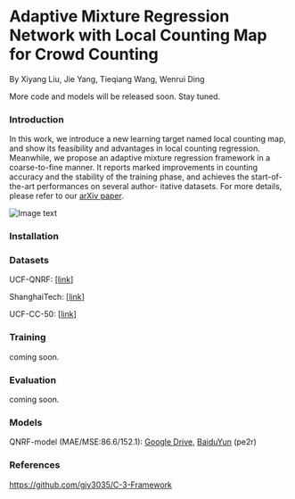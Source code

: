 # Adaptive Mixture Regression Network with Local Counting Map for Crowd Counting
By Xiyang Liu, Jie Yang, Tieqiang Wang, Wenrui Ding

More code and models will be released soon. Stay tuned.

### Introduction
In this work, we introduce a new learning target named local counting map, and
show its feasibility and advantages in local counting regression. Meanwhile, we
propose an adaptive mixture regression framework in a coarse-to-fine manner.
It reports marked improvements in counting accuracy and the stability of the
training phase, and achieves the start-of-the-art performances on several author-
itative datasets. For more details, please refer to our [arXiv paper]().

![Image text](https://github.com/xiyang1012/Local-Crowd-Counting/blob/master/doc/framework.jpg?imageMogr2/auto-orient/strip%7CimageView2/2/w/100)

### Installation

### Datasets
UCF-QNRF: [[link](https://www.crcv.ucf.edu/data/ucf-qnrf/)]

ShanghaiTech: [[link](https://pan.baidu.com/s/1nuAYslz)]

UCF-CC-50: [[link](http://crcv.ucf.edu/data/ucf-cc-50/)]

### Training
coming soon.

### Evaluation
coming soon.

### Models
QNRF-model (MAE/MSE:86.6/152.1): [Google Drive](https://drive.google.com/open?id=1btZa7ltAwqQe0CDa41P67EtTdY0iJOfh),
[BaiduYun](https://pan.baidu.com/s/1humECw3oz4xRbWy5CaakZQ) (pe2r) 

### References
https://github.com/gjy3035/C-3-Framework
